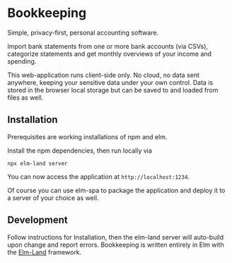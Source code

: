 # Bookkeeping

Simple, privacy-first, personal accounting software.

Import bank statements from one or more bank accounts (via CSVs), categorize statements and get monthly overviews of your income and spending.

This web-application runs client-side only. No cloud, no data sent anywhere, keeping your sensitive data under your own control. Data is stored in the browser local storage but can be saved to and loaded from files as well.

## Installation

Prerequisites are working installations of npm and elm.

Install the npm dependencies, then run locally via

    npx elm-land server

You can now access the application at `http://localhost:1234`.

Of course you can use elm-spa to package the application and deploy it to a server of your choice as well.

## Development

Follow instructions for Installation, then the elm-land server will auto-build upon change and report errors. Bookkeeping is written entirely in Elm with the [Elm-Land](https://elm.land) framework.
